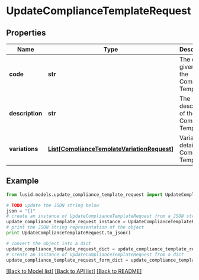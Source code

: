 # UpdateComplianceTemplateRequest


## Properties
Name | Type | Description | Notes
------------ | ------------- | ------------- | -------------
**code** | **str** | The code given for the Compliance Template | 
**description** | **str** | The description of the Compliance Template | 
**variations** | [**List[ComplianceTemplateVariationRequest]**](ComplianceTemplateVariationRequest.md) | Variation details of a Compliance Template | 

## Example

```python
from lusid.models.update_compliance_template_request import UpdateComplianceTemplateRequest

# TODO update the JSON string below
json = "{}"
# create an instance of UpdateComplianceTemplateRequest from a JSON string
update_compliance_template_request_instance = UpdateComplianceTemplateRequest.from_json(json)
# print the JSON string representation of the object
print UpdateComplianceTemplateRequest.to_json()

# convert the object into a dict
update_compliance_template_request_dict = update_compliance_template_request_instance.to_dict()
# create an instance of UpdateComplianceTemplateRequest from a dict
update_compliance_template_request_form_dict = update_compliance_template_request.from_dict(update_compliance_template_request_dict)
```
[[Back to Model list]](../README.md#documentation-for-models) [[Back to API list]](../README.md#documentation-for-api-endpoints) [[Back to README]](../README.md)



